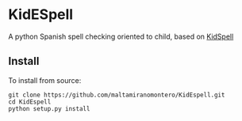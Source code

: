 # KidESpell

A python Spanish spell checking oriented to child, based on [KidSpell](https://aclanthology.org/2020.lrec-1.857/)

## Install

To install from source:

```
git clone https://github.com/maltamiranomontero/KidEspell.git
cd KidEspell 
python setup.py install
```